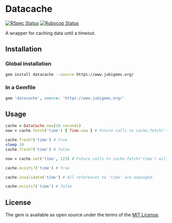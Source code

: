 # Datacache

[![RSpec Status](https://github.com/jubishop/datacache/workflows/RSpec/badge.svg)](https://github.com/jubishop/datacache/actions/workflows/rspec.yml)  [![Rubocop Status](https://github.com/jubishop/datacache/workflows/Rubocop/badge.svg)](https://github.com/jubishop/datacache/actions/workflows/rubocop.yml)

A wrapper for caching data until a timeout.

## Installation

### Global installation

```zsh
gem install datacache --source https://www.jubigems.org/
```

### In a Gemfile

```ruby
gem 'datacache', source: 'https://www.jubigems.org/'
```

## Usage

```ruby
cache = DataCache.new(10.seconds)
now = cache.fetch('time') { Time.now } # Future calls to cache.fetch('time') will return the same thing for 10 seconds

cache.fresh?('time') # true
sleep 10
cache.fresh?('time') # false

now = cache.set('time', 123) # Future calls to cache.fetch('time') will return 123 for 10 seconds.

cache.exists?('time') # true

cache.invalidate('time') # All references to 'time' are expunged.

cache.exists?('time') # false
```

## License

The gem is available as open source under the terms of the [MIT License](https://opensource.org/licenses/MIT).
